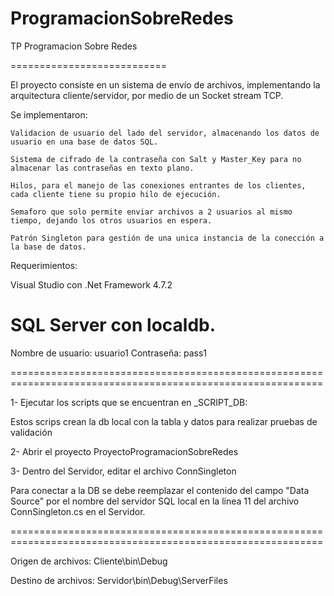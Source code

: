 # ProgramacionSobreRedes
TP Programacion Sobre Redes

===========================

El proyecto consiste en un sistema de envío de archivos, implementando la arquitectura cliente/servidor, por medio de un Socket stream TCP.

Se implementaron:

    Validacion de usuario del lado del servidor, almacenando los datos de usuario en una base de datos SQL.

    Sistema de cifrado de la contraseña con Salt y Master_Key para no almacenar las contraseñas en texto plano.

    Hilos, para el manejo de las conexiones entrantes de los clientes, cada cliente tiene su propio hilo de ejecución.

    Semaforo que solo permite enviar archivos a 2 usuarios al mismo tiempo, dejando los otros usuarios en espera.

    Patrón Singleton para gestión de una unica instancia de la conección a la base de datos.

Requerimientos:

Visual Studio con .Net Framework 4.7.2

SQL Server con localdb.
===========================

Nombre de usuario: usuario1
Contraseña: pass1

============================================================================================================

1- Ejecutar los scripts que se encuentran en _SCRIPT_DB:

Estos scrips crean la db local con la tabla y datos para realizar pruebas de validación

2- Abrir el proyecto ProyectoProgramacionSobreRedes

3- Dentro del Servidor, editar el archivo ConnSingleton

Para conectar a la DB se debe reemplazar el contenido del campo "Data Source" por el  nombre del 
servidor SQL local en la línea 11 del archivo ConnSingleton.cs en el Servidor.
 
============================================================================================================

Origen de archivos: Cliente\bin\Debug

Destino de archivos: Servidor\bin\Debug\ServerFiles
